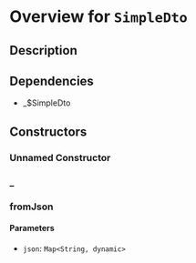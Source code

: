 # Overview for `SimpleDto`

## Description



## Dependencies

- _$SimpleDto

## Constructors

### Unnamed Constructor


### _


### fromJson


#### Parameters

- `json`: `Map<String, dynamic>`

